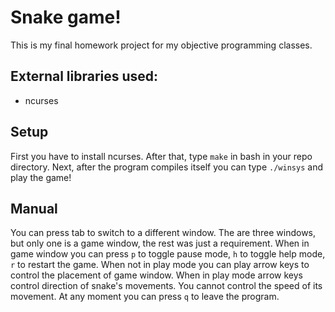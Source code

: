 # Snake game!
This is my final homework project for my objective programming classes.

## External libraries used:
- ncurses

## Setup
First you have to install ncurses. After that, type ```make``` in bash in your repo directory. Next, after the program compiles itself you can type ```./winsys``` and play the game!

## Manual
You can press tab to switch to a different window. The are three windows, but only one is a game window, the rest was just a requirement. When in game window you can press ```p``` to toggle pause mode, ```h``` to toggle help mode, ```r``` to restart the game. When not in play mode you can play arrow keys to control the placement of game window. When in play mode arrow keys control direction of snake's movements. You cannot control the speed of its movement. At any moment you can press ```q``` to leave the program.
